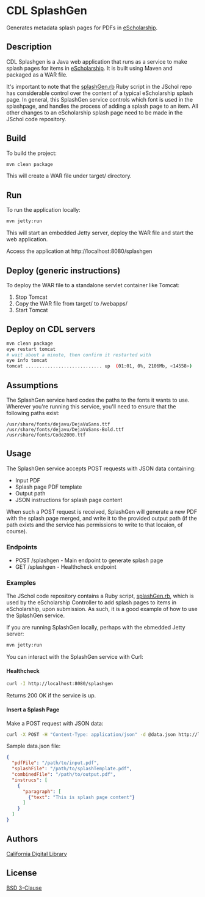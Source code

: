 # CDL SplashGen
Generates metadata splash pages for PDFs in [eScholarship](https://escholarship.org/).

## Description
CDL Splashgen is a Java web application that runs as a service to make splash
pages for items in [eScholarship](https://escholarship.org/). It is built
using Maven and packaged as a WAR file.

It's important to note that the [splashGen.rb](https://github.com/eScholarship/jschol/blob/master/splash/splashGen.rb)
Ruby script in the JSchol repo has considerable control over the content of a
typical eScholarship splash page. In general, this SplashGen service controls
which font is used in the splashpage, and handles the process of adding a
splash page to an item. All other changes to an eScholarship splash page
need to be made in the JSchol code repository.

## Build
To build the project:
```bash
mvn clean package
```
This will create a WAR file under target/ directory.

## Run
To run the application locally:
```bash
mvn jetty:run
```
This will start an embedded Jetty server, deploy the WAR file and start the web application.

Access the application at http://localhost:8080/splashgen

## Deploy (generic instructions)
To deploy the WAR file to a standalone servlet container like Tomcat:

1. Stop Tomcat
2. Copy the WAR file from target/ to <Tomcat>/webapps/
3. Start Tomcat

## Deploy on CDL servers

```bash
mvn clean package
eye restart tomcat
# wait about a minute, then confirm it restarted with
eye info tomcat
tomcat ............................ up  (01:01, 0%, 2106Mb, <14558>)
```

## Assumptions
The SplashGen service hard codes the paths to the fonts it wants to use.
Wherever you're running this service, you'll need to ensure that the following
paths exist:

```
/usr/share/fonts/dejavu/DejaVuSans.ttf
/usr/share/fonts/dejavu/DejaVuSans-Bold.ttf
/usr/share/fonts/Code2000.ttf
```

## Usage

The SplashGen service accepts POST requests with JSON data containing:

* Input PDF
* Splash page PDF template
* Output path
* JSON instructions for splash page content

When such a POST request is received, SplashGen will generate a new PDF with the
splash page merged, and write it to the provided output path (if the path exixts
and the service has permissions to write to that locaion, of course).

### Endpoints
* POST /splashgen - Main endpoint to generate splash page
* GET /splashgen - Healthcheck endpoint

### Examples
The JSchol code repository contains a Ruby script,
[splashGen.rb](https://github.com/eScholarship/jschol/blob/master/splash/splashGen.rb), 
which is used by the eScholarship Controller to add splash pages to items in 
eScholarship, upon submission. As such, it is a good example of how to use the 
SplashGen service.


If you are running SplashGen locally, perhaps with the ebmedded Jetty server:

```bash
mvn jetty:run
```

You can interact with the SplashGen service with Curl:

#### Healthcheck
```bash
curl -I http://localhost:8080/splashgen
```
Returns 200 OK if the service is up.

#### Insert a Splash Page
Make a POST request with JSON data:

```bash
curl -X POST -H "Content-Type: application/json" -d @data.json http://localhost:8080/splashgen
```

Sample data.json file:
```json
{
  "pdfFile": "/path/to/input.pdf",
  "splashFile": "/path/to/splashTemplate.pdf",
  "combinedFile": "/path/to/output.pdf",
  "instrucs": [
    {
      "paragraph": [
        {"text": "This is splash page content"}
      ]
    }
  ]
}
```

## Authors
[California Digital Library](https://cdlib.org/)

## License
[BSD 3-Clause](./LICENSE)
